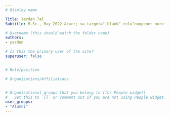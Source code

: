 ```yaml
---
# Display name

Title: Yarden Tal
Subtitle: M.Sc., May 2022 &rarr; <a target="_blank" rel="noopener noreferrer" href='https://www.sparkbeyond.com/'>SparkBeyond</a>

# Username (this should match the folder name)
authors:
- yarden

# Is this the primary user of the site?
superuser: false


# Role/position

# Organizations/Affiliations


# Organizational groups that you belong to (for People widget)
#   Set this to `[]` or comment out if you are not using People widget.
user_groups:
- "Alumni"
---
```


